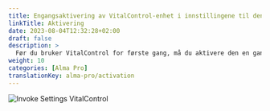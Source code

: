 ```yaml
---
title: Engangsaktivering av VitalControl-enhet i innstillingene til den automatiske materen
linkTitle: Aktivering
date: 2023-08-04T12:32:28+02:00
draft: false
description: >
  Før du bruker VitalControl for første gang, må du aktivere den en gang i innstillingene til Alma Pro-materen.
weight: 10
categories: [Alma Pro]
translationKey: alma-pro/activation
---
```


![Invoke Settings VitalControl](../images/open-settings-vitalcontrol.png "Invoke settings menu VitalControl")

